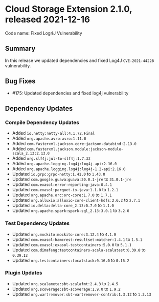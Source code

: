 # Cloud Storage Extension 2.1.0, released 2021-12-16

Code name: Fixed Log4J Vulnerability

## Summary

In this release we updated dependencies and fixed Log4J `CVE-2021-44228` vulnerability.

## Bug Fixes

* #175: Updated dependencies and fixed log4j vulnerability

## Dependency Updates

### Compile Dependency Updates

* Added `io.netty:netty-all:4.1.72.Final`
* Added `org.apache.avro:avro:1.11.0`
* Added `com.fasterxml.jackson.core:jackson-databind:2.13.0`
* Added `com.fasterxml.jackson.module:jackson-module-scala_2.13:2.13.0`
* Added `org.slf4j:jul-to-slf4j:1.7.32`
* Added `org.apache.logging.log4j:log4j-api:2.16.0`
* Added `org.apache.logging.log4j:log4j-1.2-api:2.16.0`
* Updated `io.grpc:grpc-netty:1.41.0` to `1.43.0`
* Updated `com.google.guava:guava:30.0.1-jre` to `31.0.1-jre`
* Updated `com.exasol:error-reporting-java:0.4.1`
* Updated `com.exasol:parquet-io-java:1.1.0` to `1.2.1`
* Updated `org.apache.orc:orc-core:1.7.0` to `1.7.1`
* Updated `org.alluxio:alluxio-core-client-hdfs:2.6.2` to `2.7.1`
* Updated `io.delta:delta-core_2.13:0.7.0` to `1.1.0`
* Updated `org.apache.spark:spark-sql_2.13:3.0.1` to `3.2.0`

### Test Dependency Updates

* Updated `org.mockito:mockito-core:3.12.4` to `4.1.0`
* Updated `com.exasol:hamcrest-resultset-matcher:1.4.1` to `1.5.1`
* Updated `com.exasol:exasol-testcontainers:5.0.0` to `5.1.1`
* Updated `com.dimafeng:testcontainers-scala-scalatest:0.39.8` to `0.39.12`
* Updated `org.testcontainers:localstack:0.16.0` to `0.16.2`

### Plugin Updates

* Updated `org.scalameta:sbt-scalafmt:2.4.3` to `2.4.5`
* Updated `org.scoverage:sbt-scoverage:1.9.0` to `1.9.2`
* Updated `org.wartremover:sbt-wartremover-contrib:1.3.12` to `1.3.13`
